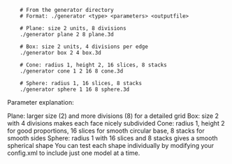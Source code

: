```
    # From the generator directory
    # Format: ./generator <type> <parameters> <outputfile>

    # Plane: size 2 units, 8 divisions
    ./generator plane 2 8 plane.3d

    # Box: size 2 units, 4 divisions per edge
    ./generator box 2 4 box.3d

    # Cone: radius 1, height 2, 16 slices, 8 stacks
    ./generator cone 1 2 16 8 cone.3d

    # Sphere: radius 1, 16 slices, 8 stacks
    ./generator sphere 1 16 8 sphere.3d
```


Parameter explanation:

Plane: larger size (2) and more divisions (8) for a detailed grid
Box: size 2 with 4 divisions makes each face nicely subdivided
Cone: radius 1, height 2 for good proportions, 16 slices for smooth circular base, 8 stacks for smooth sides
Sphere: radius 1 with 16 slices and 8 stacks gives a smooth spherical shape
You can test each shape individually by modifying your config.xml to include just one model at a time.